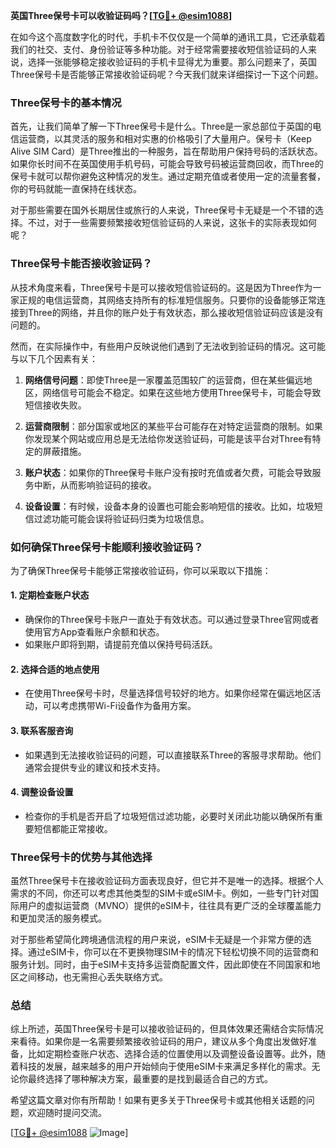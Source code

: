 **英国Three保号卡可以收验证码吗？[[TG💪+ @esim1088](https://t.me/s/esim1088)]**

在如今这个高度数字化的时代，手机卡不仅仅是一个简单的通讯工具，它还承载着我们的社交、支付、身份验证等多种功能。对于经常需要接收短信验证码的人来说，选择一张能够稳定接收验证码的手机卡显得尤为重要。那么问题来了，英国Three保号卡是否能够正常接收验证码呢？今天我们就来详细探讨一下这个问题。

### Three保号卡的基本情况

首先，让我们简单了解一下Three保号卡是什么。Three是一家总部位于英国的电信运营商，以其灵活的服务和相对实惠的价格吸引了大量用户。保号卡（Keep Alive SIM Card）是Three推出的一种服务，旨在帮助用户保持号码的活跃状态。如果你长时间不在英国使用手机号码，可能会导致号码被运营商回收，而Three的保号卡就可以帮你避免这种情况的发生。通过定期充值或者使用一定的流量套餐，你的号码就能一直保持在线状态。

对于那些需要在国外长期居住或旅行的人来说，Three保号卡无疑是一个不错的选择。不过，对于一些需要频繁接收短信验证码的人来说，这张卡的实际表现如何呢？

### Three保号卡能否接收验证码？

从技术角度来看，Three保号卡是可以接收短信验证码的。这是因为Three作为一家正规的电信运营商，其网络支持所有的标准短信服务。只要你的设备能够正常连接到Three的网络，并且你的账户处于有效状态，那么接收短信验证码应该是没有问题的。

然而，在实际操作中，有些用户反映说他们遇到了无法收到验证码的情况。这可能与以下几个因素有关：

1. **网络信号问题**：即使Three是一家覆盖范围较广的运营商，但在某些偏远地区，网络信号可能会不稳定。如果在这些地方使用Three保号卡，可能会导致短信接收失败。
   
2. **运营商限制**：部分国家或地区的某些平台可能存在对特定运营商的限制。如果你发现某个网站或应用总是无法给你发送验证码，可能是该平台对Three有特定的屏蔽措施。

3. **账户状态**：如果你的Three保号卡账户没有按时充值或者欠费，可能会导致服务中断，从而影响验证码的接收。

4. **设备设置**：有时候，设备本身的设置也可能会影响短信的接收。比如，垃圾短信过滤功能可能会误将验证码归类为垃圾信息。

### 如何确保Three保号卡能顺利接收验证码？

为了确保Three保号卡能够正常接收验证码，你可以采取以下措施：

#### 1. 定期检查账户状态
   - 确保你的Three保号卡账户一直处于有效状态。可以通过登录Three官网或者使用官方App查看账户余额和状态。
   - 如果账户即将到期，请提前充值以保持号码活跃。

#### 2. 选择合适的地点使用
   - 在使用Three保号卡时，尽量选择信号较好的地方。如果你经常在偏远地区活动，可以考虑携带Wi-Fi设备作为备用方案。

#### 3. 联系客服咨询
   - 如果遇到无法接收验证码的问题，可以直接联系Three的客服寻求帮助。他们通常会提供专业的建议和技术支持。

#### 4. 调整设备设置
   - 检查你的手机是否开启了垃圾短信过滤功能，必要时关闭此功能以确保所有重要短信都能正常接收。

### Three保号卡的优势与其他选择

虽然Three保号卡在接收验证码方面表现良好，但它并不是唯一的选择。根据个人需求的不同，你还可以考虑其他类型的SIM卡或eSIM卡。例如，一些专门针对国际用户的虚拟运营商（MVNO）提供的eSIM卡，往往具有更广泛的全球覆盖能力和更加灵活的服务模式。

对于那些希望简化跨境通信流程的用户来说，eSIM卡无疑是一个非常方便的选择。通过eSIM卡，你可以在不更换物理SIM卡的情况下轻松切换不同的运营商和服务计划。同时，由于eSIM卡支持多运营商配置文件，因此即使在不同国家和地区之间移动，也无需担心丢失联络方式。

### 总结

综上所述，英国Three保号卡是可以接收验证码的，但具体效果还需结合实际情况来看待。如果你是一名需要频繁接收验证码的用户，建议从多个角度出发做好准备，比如定期检查账户状态、选择合适的位置使用以及调整设备设置等。此外，随着科技的发展，越来越多的用户开始倾向于使用eSIM卡来满足多样化的需求。无论你最终选择了哪种解决方案，最重要的是找到最适合自己的方式。

希望这篇文章对你有所帮助！如果有更多关于Three保号卡或其他相关话题的问题，欢迎随时提问交流。

[[TG💪+ @esim1088](https://t.me/s/esim1088) ![Image](https://i.postimg.cc/4NQfJmqS/Snipaste-2025-05-13-00-14-12.png)]